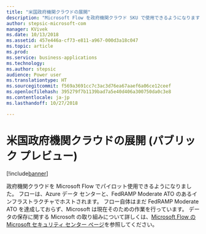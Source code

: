 ```yaml
---
title: "米国政府機関クラウドの展開"
description: "Microsoft Flow を政府機関クラウド SKU で使用できるようになります"
author: stepsic-microsoft-com
manager: KVivek
ms.date: 10/13/2018
ms.assetid: 457e446a-cf73-e811-a967-000d3a18c047
ms.topic: article
ms.prod: 
ms.service: business-applications
ms.technology: 
ms.author: stepsic
audience: Power user
ms.translationtype: HT
ms.sourcegitcommit: f569a3691cc7c3ac3d76ea67aaef6a06ce12ceef
ms.openlocfilehash: 395279f7b1139bad7a5e40d406a300750da0c3e8
ms.contentlocale: ja-jp
ms.lasthandoff: 10/27/2018

---
```

# <a name="us-government-cloud-deployment-public-preview"></a>米国政府機関クラウドの展開 (パブリック プレビュー)


[!include[banner](../../includes/banner.md)]

政府機関クラウドを Microsoft Flow でパイロット使用できるようになりました。 フローは、Azure データ センターと、FedRAMP Moderate ATO のあるインフラストラクチャでホストされます。 フロー自体はまだ FedRAMP Moderate ATO を達成しておらず、Microsoft は現在そのための作業を行っています。 データの保存に関する Microsoft の取り組みについて詳しくは、[Microsoft Flow の Microsoft セキュリティ センター ページ](https://www.microsoft.com/TrustCenter/CloudServices/business-application-platform/data-location)を参照してください。

